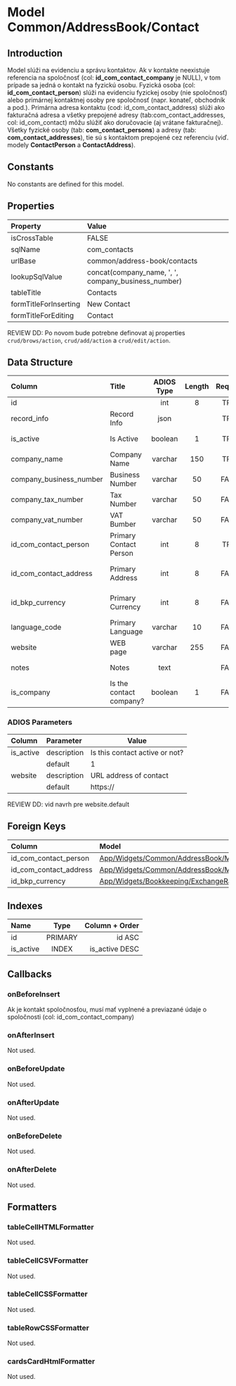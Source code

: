 # Model Common/AddressBook/Contact

## Introduction
Model slúži na evidenciu a správu kontaktov. Ak v kontakte neexistuje referencia na spoločnosť (col: **id_com_contact_company** je NULL), v tom prípade sa jedná o kontakt na fyzickú osobu. Fyzická osoba (col: **id_com_contact_person**) slúži na evidenciu fyzickej osoby (nie spoločnosť) alebo primárnej kontaktnej osoby pre spoločnosť (napr. konateľ, obchodník a pod.). Primárna adresa kontaktu (cod: id_com_contact_address) slúži ako fakturačná adresa a všetky prepojené adresy (tab:com_contact_addresses, col: id_com_contact) môžu slúžiť ako doručovacie (aj vrátane fakturačnej). Všetky fyzické osoby (tab: **com_contact_persons**) a adresy (tab: **com_contact_addresses**), tie sú s kontaktom prepojené cez referenciu (viď. modely **ContactPerson** a **ContactAddress**).

## Constants
No constants are defined for this model.

## Properties
| Property              | Value                                               |
| :-------------------- | :-------------------------------------------------- |
| isCrossTable          | FALSE                                               |
| sqlName               | com_contacts                                        |
| urlBase               | common/address-book/contacts                        |
| lookupSqlValue        | concat(company_name, ', ', company_business_number) |
| tableTitle            | Contacts                                            |
| formTitleForInserting | New Contact                                         |
| formTitleForEditing   | Contact                                             |

REVIEW DD: Po novom bude potrebne definovat aj properties `crud/brows/action`, `crud/add/action` a `crud/edit/action`.

## Data Structure
| Column                  | Title                   | ADIOS Type | Length | Required | Notes                |
| :---------------------- | :---------------------- | :--------: | :----: | :------: | :------------------- |
| id                      |                         |    int     |   8    |   TRUE   |                      |
| record_info             | Record Info             |    json    |        |   TRUE   |                      |
| is_active               | Is Active               |  boolean   |   1    |   TRUE   | Aktívny kontakt?     |
| company_name            | Company Name            |  varchar   |  150   |   TRUE   | Názov spoločnosti    |
| company_business_number | Business Number         |  varchar   |   50   |  FALSE   | IČO                  |
| company_tax_number      | Tax Number              |  varchar   |   50   |  FALSE   | DIČ                  |
| company_vat_number      | VAT Bumber              |  varchar   |   50   |  FALSE   | DIČ DPH              |
| id_com_contact_person   | Primary Contact Person  |    int     |   8    |   TRUE   | ID fyzickej osoby    |
| id_com_contact_address  | Primary Address         |    int     |   8    |  FALSE   | ID primárnej adresy  |
| id_bkp_currency         | Primary Currency        |    int     |   8    |  FALSE   | ID používanej meny   |
| language_code           | Primary Language        |  varchar   |   10   |  FALSE   | Preferovaný jazyk    |
| website                 | WEB page                |  varchar   |  255   |  FALSE   | WEB stránka          |
| notes                   | Notes                   |    text    |        |  FALSE   | Poznámka ku kontaktu |
| is_company              | Is the contact company? |  boolean   |   1    |  FALSE   |                      |

### ADIOS Parameters
| Column    | Parameter   | Value                          |
| :-------- | :---------- | ------------------------------ |
| is_active | description | Is this contact active or not? |
|           | default     | 1                              |
| website   | description | URL address of contact         |
|           | default     | https://                       |

REVIEW DD: vid navrh pre website.default

## Foreign Keys
| Column                 | Model                                                                                                        | Relation | OnUpdate | OnDelete |
| :--------------------- | :----------------------------------------------------------------------------------------------------------- | :------: | -------- | -------- |
| id_com_contact_person  | [App/Widgets/Common/AddressBook/Models/ContactPerson](../../../Common/AddressBook/Models/ContactPerson.md)   |   1:1    | Cascade  | Restrict |
| id_com_contact_address | [App/Widgets/Common/AddressBook/Models/ContactAddress](../../../Common/AddressBook/Models/ContactAddress.md) |   1:1    | Cascade  | Restrict |
| id_bkp_currency        | [App/Widgets/Bookkeeping/ExchangeRate/Models/Currency](../../../Bookkeeping/ExchangeRate/Models/Currency.md) |   1:1    | Cascade  | Restrict |

## Indexes
| Name      |  Type   | Column + Order |
| :-------- | :-----: | -------------: |
| id        | PRIMARY |         id ASC |
| is_active |  INDEX  | is_active DESC |

## Callbacks

### onBeforeInsert
Ak je kontakt spoločnosťou, musí mať vyplnené a previazané údaje o spoločnosti (col: id_com_contact_company)

### onAfterInsert
Not used.

### onBeforeUpdate
Not used.

### onAfterUpdate
Not used.

### onBeforeDelete
Not used.

### onAfterDelete
Not used.

## Formatters

### tableCellHTMLFormatter
Not used.

### tableCellCSVFormatter
Not used.

### tableCellCSSFormatter
Not used.

### tableRowCSSFormatter
Not used.

### cardsCardHtmlFormatter
Not used.
